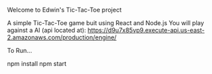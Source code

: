 Welcome to Edwin's Tic-Tac-Toe project

A simple Tic-Tac-Toe game buit using React and Node.js
You will play against a AI (api located at): https://d9u7x85vp9.execute-api.us-east-2.amazonaws.com/production/engine/ 

To Run...

npm install
npm start



